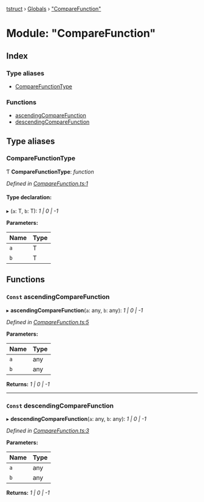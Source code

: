[tstruct](../README.md) › [Globals](../globals.md) › ["CompareFunction"](_comparefunction_.md)

# Module: "CompareFunction"

## Index

### Type aliases

* [CompareFunctionType](_comparefunction_.md#comparefunctiontype)

### Functions

* [ascendingCompareFunction](_comparefunction_.md#const-ascendingcomparefunction)
* [descendingCompareFunction](_comparefunction_.md#const-descendingcomparefunction)

## Type aliases

###  CompareFunctionType

Ƭ **CompareFunctionType**: *function*

*Defined in [CompareFunction.ts:1](https://github.com/powerofsoul/tstruct/blob/b1dd7f8/src/CompareFunction.ts#L1)*

#### Type declaration:

▸ (`a`: T, `b`: T): *1 | 0 | -1*

**Parameters:**

Name | Type |
------ | ------ |
`a` | T |
`b` | T |

## Functions

### `Const` ascendingCompareFunction

▸ **ascendingCompareFunction**(`a`: any, `b`: any): *1 | 0 | -1*

*Defined in [CompareFunction.ts:5](https://github.com/powerofsoul/tstruct/blob/b1dd7f8/src/CompareFunction.ts#L5)*

**Parameters:**

Name | Type |
------ | ------ |
`a` | any |
`b` | any |

**Returns:** *1 | 0 | -1*

___

### `Const` descendingCompareFunction

▸ **descendingCompareFunction**(`a`: any, `b`: any): *1 | 0 | -1*

*Defined in [CompareFunction.ts:3](https://github.com/powerofsoul/tstruct/blob/b1dd7f8/src/CompareFunction.ts#L3)*

**Parameters:**

Name | Type |
------ | ------ |
`a` | any |
`b` | any |

**Returns:** *1 | 0 | -1*
